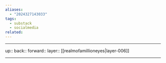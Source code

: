 ```yaml
---
aliases:
  - "2024327143033"
tags:
  - substack
  - socialmedia
related: 
---
```




***

up:: 
back:: 
forward:: 
layer:: [[realmofamillioneyes|layer-006]]

***
